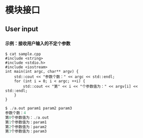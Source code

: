 # 模块接口

## User input

### 

#### 示例：接收用户输入的不定个参数

```
$ cat sample.cpp 
#include <string>
#include <stdio.h>
#include <iostream>
int main(int argc, char** argv) {
    std::cout << "参数个数：" << argc << std::endl;
    for (int i = 0; i < argc; ++i) {
        std::cout << "第" << i << "个参数值为：" << argv[i] << std::endl;
    }
}
```
```c
$ ./a.out param1 param2 param3
参数个数：4
第0个参数值为：./a.out
第1个参数值为：param1
第2个参数值为：param2
第3个参数值为：param3
```

